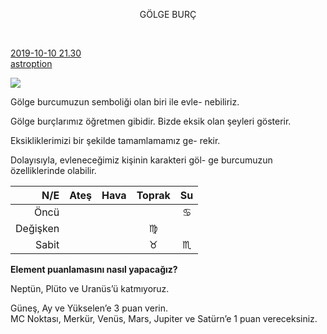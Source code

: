 <link href="https://x361x3ch.github.io/astro/styles.css" rel="stylesheet">

<link href="https://emoji-css.afeld.me/emoji.css" rel="stylesheet">

<center>

<fash> 

GÖLGE BURÇ

 </fash>

</center>

<br/>

<p class="kaynak">

<a style="font-weight: 400;" href="https://twitter.com/i/status/1168083846904123394">
2019-10-10 21.30</a> <br/> <a style="font-weight: 400;" href="https://twitter.com/astroption">astroption</a> </p>

[![](https://twitter.com/pic/profile_images/1155900734371717120/IGVGkjws_bigger.jpg)](https://twitter.com/astroption)

Gölge burcumuzun semboliği olan biri ile evle-
nebiliriz.  

Gölge burçlarımız öğretmen gibidir. Bizde eksik olan şeyleri gösterir.  

Eksikliklerimizi bir şekilde tamamlamamız ge-
rekir.  

Dolayısıyla, evleneceğimiz kişinin karakteri göl-
ge burcumuzun özelliklerinde olabilir.

<!-- https://twitter.com/i/status/1168086453412384768 -->  

| N/E | Ateş | Hava | Toprak | Su |  
|---:|:---:|:---:|:---:|:---:|  
| Öncü | <i class="em em-aries" aria-role="presentation" aria-label="ARIES"></i> | <i class="em em-libra" aria-role="presentation" aria-label="LIBRA"></i> | <i class="em em-capricorn" aria-role="presentation" aria-label="CAPRICORN"></i> | ♋︎ |  
| Değişken | <i class="em em-sagittarius" aria-role="presentation" aria-label="SAGITTARIUS"></i> | <i class="em em-gemini" aria-role="presentation" aria-label="GEMINI"></i> | ♍︎ | <i class="em em-pisces" aria-role="presentation" aria-label="PISCES"></i> |  
| Sabit | <i class="em em-leo" aria-role="presentation" aria-label="LEO"></i> | <i class="em em-aquarius" aria-role="presentation" aria-label="AQUARIUS"></i> | ♉︎ | ♏︎ |  

<!-- 
Elementler  
Ateş Koç, Aslan, Yay  
Su Yengeç, Akrep, Balık  
Toprak Boğa, Başak, Oğlak  
Hava ikizler, Terazi, Kova  

Nitelikler  
Sabit Boğa, Akrep, Aslan, Kova  
Öncü Koç, Yengeç, Terazi, Oğlak  
Değişken İkizler, Başak, Yay, Balık -->

<!-- https://twitter.com/astroption/status/1182362783838543873 -->

**Element puanlamasını nasıl yapacağız?**

Neptün, Plüto ve Uranüs’ü katmıyoruz.  

Güneş, Ay ve Yükselen’e 3 puan verin.  
MC Noktası, Merkür, Venüs, Mars, Jupiter ve Satürn’e 1 puan vereceksiniz.